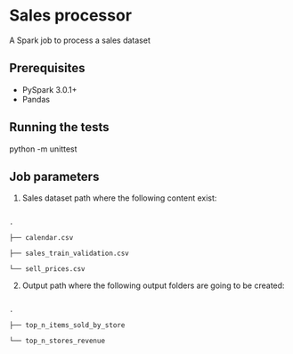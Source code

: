 # Sales processor

A Spark job to process a sales dataset

## Prerequisites

* PySpark 3.0.1+
* Pandas

## Running the tests
python -m unittest

## Job parameters

1. Sales dataset path where the following content exist:

<code>
.<br>
├── calendar.csv<br>
├── sales_train_validation.csv<br>
└── sell_prices.csv   
</code>
   
2. Output path where the following output folders are going to be created:

<code>
.<br>
├── top_n_items_sold_by_store<br>
└── top_n_stores_revenue<br>
</code>
